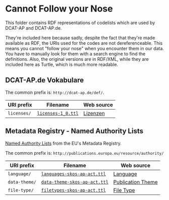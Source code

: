 # Cannot Follow your Nose

This folder contains RDF representations of codelists which are used by DCAT-AP and DCAT-AP.de.

They're included here because sadly, despite the fact that they're made available as RDF, the URIs used for the codes are not dereferenceable. This means you cannot "follow your nose" when you encounter them in our data. You have to manually look for them with a search engine to find the definitions. Also, the original versions are in RDF/XML, while they are included here as Turtle, which is much more readable.

## DCAT-AP.de Vokabulare

The common prefix is: `http://dcat-ap.de/def/`.

| URI prefix | Filename | Web source |
| ---------- | -------- | ---------- |
| `licenses/`  | [`licenses-1_0.ttl`](dcat-ap.de/licenses-1_0.ttl) | [Lizenzen](http://www.dcat-ap.de/def/licenses/) |


## Metadata Registry - Named Authority Lists

[Named Authority Lists](http://publications.europa.eu/mdr/authority/index.html) from the EU's Metadata Registry.

The common prefix is: `http://publications.europa.eu/resource/authority/`

| URI prefix | Filename | Web source |
| ---------- | -------- | ---------- |
| `language/`  | [`languages-skos-ap-act.ttl`](mdr-nal/languages-skos-ap-act.ttl) | [Language](http://publications.europa.eu/mdr/authority/language/) |
| `data-theme/` | [`data-theme-skos-ap-act.ttl`](mdr-nal/data-theme-skos-ap-act.ttl) | [Publication Theme](http://publications.europa.eu/mdr/authority/data-theme/) |
| `file-type/` | [`filetypes-skos-ap-act.ttl`](mdr-nal/filetypes-skos-ap-act.ttl) | [File Type](http://publications.europa.eu/mdr/authority/file-type/) |